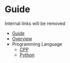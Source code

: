 # Guide

Internal links will be removed

- [Guide]()
- [Overview](md/overview.md)
- Programming Language
    - [CPP](md/programming-language/cpp.md)
    - [Python](md/programming-language/python.md)